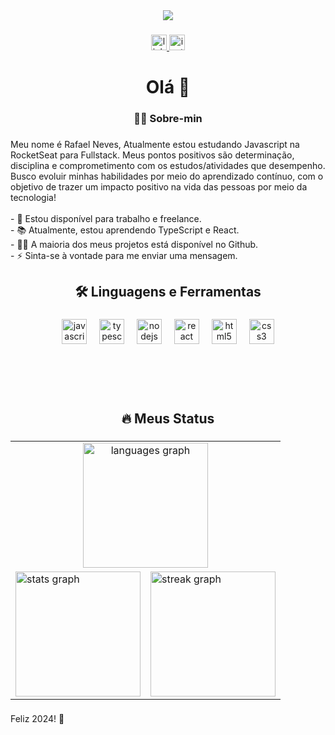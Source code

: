 <div align="center">
  <img src="https://user-images.githubusercontent.com/104696611/178117839-e49e1295-fb8c-4377-b142-5ec14059d902.gif"  />
</div>

###

<div align="center">
  <a href="https://www.linkedin.com/in/rafael-neves-profile/" target="_blank">
    <img src="https://img.shields.io/static/v1?message=LinkedIn&logo=linkedin&label=&color=0077B5&logoColor=white&labelColor=&style=for-the-badge" height="25" alt="linkedin logo"  />
  </a>
  <a href="https://www.instagram.com/rafilds0/" target="_blank">
    <img src="https://img.shields.io/static/v1?message=Instagram&logo=instagram&label=&color=E4405F&logoColor=white&labelColor=&style=for-the-badge" height="25" alt="instagram logo"  />
  </a>
</div>

###

<h1 align="center">Olá 👋</h1>

###

<h3 align="center">👩‍💻  Sobre-min</h3>

###

<p align="left">
Meu nome é Rafael Neves, Atualmente estou estudando Javascript na RocketSeat para Fullstack. Meus pontos positivos são determinação, disciplina e comprometimento com os estudos/atividades que desempenho. Busco evoluir minhas habilidades por meio do aprendizado contínuo, com o objetivo de trazer um impacto positivo na vida das pessoas por meio da tecnologia!<br><br>- 🔭 Estou disponível para trabalho e freelance.<br>- 📚 Atualmente, estou aprendendo TypeScript e React.<br>- 👨‍💻 A maioria dos meus projetos está disponível no Github.<br>- ⚡ Sinta-se à vontade para me enviar uma mensagem.</p>

###

<h2 align="center">🛠 Linguagens e Ferramentas</h2>

###

<div align="center">
  <img src="https://cdn.jsdelivr.net/gh/devicons/devicon/icons/javascript/javascript-original.svg" height="40" alt="javascript logo"  />
  <img width="12" />
  <img src="https://cdn.jsdelivr.net/gh/devicons/devicon/icons/typescript/typescript-original.svg" height="40" alt="typescript logo"  />
  <img width="12" />
  <img src="https://cdn.jsdelivr.net/gh/devicons/devicon/icons/nodejs/nodejs-original.svg" height="40" alt="nodejs logo"  />
  <img width="12" />
  <img src="https://cdn.jsdelivr.net/gh/devicons/devicon/icons/react/react-original.svg" height="40" alt="react logo"  />
  <img width="12" />
  <img src="https://cdn.jsdelivr.net/gh/devicons/devicon/icons/html5/html5-original.svg" height="40" alt="html5 logo"  />
  <img width="12" />
  <img src="https://cdn.jsdelivr.net/gh/devicons/devicon/icons/css3/css3-original.svg" height="40" alt="css3 logo"  />
</div>

###
<br>
<br>
<br>
<h2 align="center">🔥 Meus Status</h2>

###

<table>
  <tr>
    <td align="center" colspan="2">
        <img src="https://github-readme-stats.vercel.app/api/top-langs?username=Neves-Rafael&locale=en&hide_title=false&layout=compact&card_width=370&langs_count=6&theme=dracula&hide_border=true&order=2" height="200" alt="languages graph"  />
    </td>
  </tr>
  <tr>
    <td>
      <img src="https://github-readme-stats.vercel.app/api?username=Neves-Rafael&hide_title=false&hide_rank=false&show_icons=true&include_all_commits=true&count_private=true&disable_animations=false&theme=dracula&locale=en&hide_border=true&order=1" height="200" alt="stats graph"  />
    </td>
    <td>
      <img src="https://streak-stats.demolab.com?user=Neves-Rafael&locale=en&mode=daily&theme=dracula&hide_border=true&border_radius=5&order=3" height="200" alt="streak graph"  />
    </td>
  </tr>
</table>

###

<p align="left"> Feliz 2024! 🎉</p>
